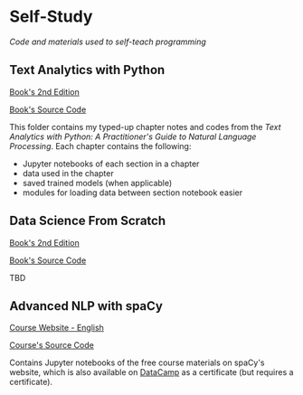 # Self-Study
_Code and materials used to self-teach programming_

## Text Analytics with Python

[Book's 2nd Edition](https://www.amazon.com/Text-Analytics-Python-Practitioners-Processing-dp-1484243536/dp/1484243536/ref=dp_ob_title_bk)

[Book's Source Code](https://github.com/Apress/text-analytics-w-python-2e)

This folder contains my typed-up chapter notes and codes from the _Text Analytics with Python: A Practitioner's Guide to Natural Language Processing_. Each chapter contains the following:
* Jupyter notebooks of each section in a chapter
* data used in the chapter 
* saved trained models (when applicable) 
* modules for loading data between section notebook easier
    

## Data Science From Scratch

[Book's 2nd Edition](https://www.oreilly.com/library/view/data-science-from/9781492041122/)

[Book's Source Code](https://github.com/joelgrus/data-science-from-scratch) 

TBD

## Advanced NLP with spaCy 

[Course Website - English](https://course.spacy.io/en)

[Course's Source Code](https://github.com/ines/spacy-course)

Contains Jupyter notebooks of the free course materials on spaCy's website, which is also available on [DataCamp](https://www.datacamp.com/courses/advanced-nlp-with-spacy) as a certificate (but requires a certificate). 